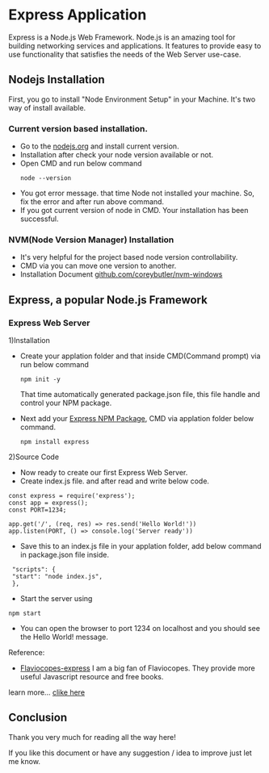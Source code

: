 # Express Application
   Express is a Node.js Web Framework. Node.js is an amazing tool for building networking services and applications.  It features to provide easy to use functionality that satisfies the needs of the Web Server use-case.

## Nodejs Installation
  First, you go to install "Node Environment Setup" in your Machine.
 It's two way of install available.
 
### Current version based installation.
  * Go to the [nodejs.org](https://nodejs.org/en/) and install current version.
  * Installation after check your node version available or not.
  * Open CMD and run below command
     ```
     node --version
     ```
  * You got error message. that time Node not installed your machine. So, fix the error and after run above command.
  * If you got current version of node in CMD. Your installation has been successful.

### NVM(Node Version Manager) Installation
  * It's very helpful for the project based node version controllability.
  * CMD via you can move one version to another.
  * Installation Document [github.com/coreybutler/nvm-windows](https://github.com/coreybutler/nvm-windows)

## Express, a popular Node.js Framework
### Express Web Server
1)Installation
   * Create your applation folder and that inside CMD(Command prompt) via run below command
      ```
      npm init -y
      ```
     That time automatically generated package.json file, this file handle and control your NPM package.
   
   * Next add your [Express NPM Package](https://www.npmjs.com/package/express), CMD via applation folder below command.
      ```
      npm install express
      ```
2)Source Code
   * Now ready to create our first Express Web Server.
   * Create index.js file. and after read and write below code.
   ```
   const express = require('express');
   const app = express();
   const PORT=1234;
   
   app.get('/', (req, res) => res.send('Hello World!'))
   app.listen(PORT, () => console.log('Server ready'))
   
   ```
   * Save this to an index.js file in your applation folder, add below command in package.json file inside.
   ```
    "scripts": {
    "start": "node index.js",
    },
   ```
   * Start the server using
   ```
   npm start
   ```
   * You can open the browser to port 1234 on localhost and you should see the Hello World! message.

Reference:
 * [Flaviocopes-express](https://flaviocopes.com/express/)
      I am a big fan of Flaviocopes. They provide more useful Javascript resource and free books.

learn more... [clike here](http://expressjs.com/)

## Conclusion
  Thank you very much for reading all the way here!

  If you like this document or have any suggestion / idea to improve just let me know.

